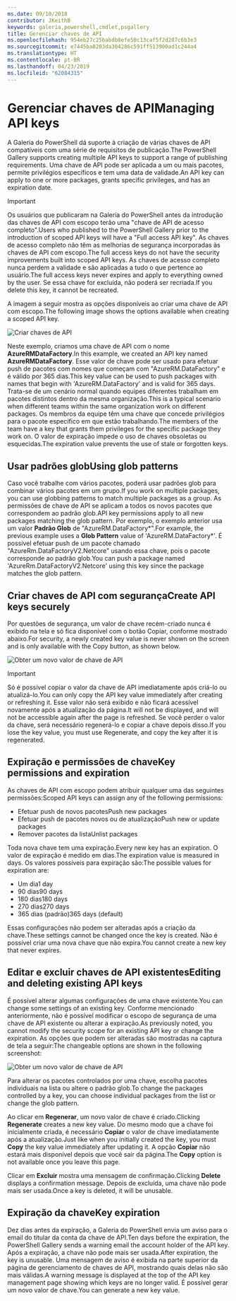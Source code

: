 ```yaml
---
ms.date: 09/10/2018
contributor: JKeithB
keywords: galeria,powershell,cmdlet,psgallery
title: Gerenciar chaves de API
ms.openlocfilehash: 954eb27c25babdb8efe50c13caf5f2d287c6b3e3
ms.sourcegitcommit: e7445ba8203da304286c591ff513900ad1c244a4
ms.translationtype: HT
ms.contentlocale: pt-BR
ms.lasthandoff: 04/23/2019
ms.locfileid: "62084315"
---
```

# <a name="managing-api-keys"></a><span data-ttu-id="ece58-103">Gerenciar chaves de API</span><span class="sxs-lookup"><span data-stu-id="ece58-103">Managing API keys</span></span>

<span data-ttu-id="ece58-104">A Galeria do PowerShell dá suporte à criação de várias chaves de API compatíveis com uma série de requisitos de publicação.</span><span class="sxs-lookup"><span data-stu-id="ece58-104">The PowerShell Gallery supports creating multiple API keys to support a range of publishing requirements.</span></span> <span data-ttu-id="ece58-105">Uma chave de API pode ser aplicada a um ou mais pacotes, permite privilégios específicos e tem uma data de validade.</span><span class="sxs-lookup"><span data-stu-id="ece58-105">An API key can apply to one or more packages, grants specific privileges, and has an expiration date.</span></span>

> [!IMPORTANT]
> <span data-ttu-id="ece58-106">Os usuários que publicaram na Galeria do PowerShell antes da introdução das chaves de API com escopo terão uma "chave de API de acesso completo".</span><span class="sxs-lookup"><span data-stu-id="ece58-106">Users who published to the PowerShell Gallery prior to the introduction of scoped API keys will have a "Full access API key".</span></span> <span data-ttu-id="ece58-107">As chaves de acesso completo não têm as melhorias de segurança incorporadas às chaves de API com escopo.</span><span class="sxs-lookup"><span data-stu-id="ece58-107">The full access keys do not have the security improvements built into scoped API keys.</span></span> <span data-ttu-id="ece58-108">As chaves de acesso completo nunca perdem a validade e são aplicadas a tudo o que pertence ao usuário.</span><span class="sxs-lookup"><span data-stu-id="ece58-108">The full access keys never expires and apply to everything owned by the user.</span></span> <span data-ttu-id="ece58-109">Se essa chave for excluída, não poderá ser recriada.</span><span class="sxs-lookup"><span data-stu-id="ece58-109">If you delete this key, it cannot be recreated.</span></span>

<span data-ttu-id="ece58-110">A imagem a seguir mostra as opções disponíveis ao criar uma chave de API com escopo.</span><span class="sxs-lookup"><span data-stu-id="ece58-110">The following image shows the options available when creating a scoped API key.</span></span>

![Criar chaves de API](../../Images/PSGallery_KeyScoped.png)

<span data-ttu-id="ece58-112">Neste exemplo, criamos uma chave de API com o nome **AzureRMDataFactory**.</span><span class="sxs-lookup"><span data-stu-id="ece58-112">In this example, we created an API key named **AzureRMDataFactory**.</span></span> <span data-ttu-id="ece58-113">Esse valor de chave pode ser usado para efetuar push de pacotes com nomes que começam com "AzureRM.DataFactory" e é válido por 365 dias.</span><span class="sxs-lookup"><span data-stu-id="ece58-113">This key value can be used to push packages with names that begin with 'AzureRM.DataFactory' and is valid for 365 days.</span></span> <span data-ttu-id="ece58-114">Trata-se de um cenário normal quando equipes diferentes trabalham em pacotes distintos dentro da mesma organização.</span><span class="sxs-lookup"><span data-stu-id="ece58-114">This is a typical scenario when different teams within the same organization work on different packages.</span></span> <span data-ttu-id="ece58-115">Os membros da equipe têm uma chave que concede privilégios para o pacote específico em que estão trabalhando.</span><span class="sxs-lookup"><span data-stu-id="ece58-115">The members of the team have a key that grants them privileges for the specific package they work on.</span></span>
<span data-ttu-id="ece58-116">O valor de expiração impede o uso de chaves obsoletas ou esquecidas.</span><span class="sxs-lookup"><span data-stu-id="ece58-116">The expiration value prevents the use of stale or forgotten keys.</span></span>

## <a name="using-glob-patterns"></a><span data-ttu-id="ece58-117">Usar padrões glob</span><span class="sxs-lookup"><span data-stu-id="ece58-117">Using glob patterns</span></span>

<span data-ttu-id="ece58-118">Caso você trabalhe com vários pacotes, poderá usar padrões glob para combinar vários pacotes em um grupo.</span><span class="sxs-lookup"><span data-stu-id="ece58-118">If you work on multiple packages, you can use globbing patterns to match multiple packages as a group.</span></span> <span data-ttu-id="ece58-119">As permissões de chave de API se aplicam a todos os novos pacotes que correspondem ao padrão glob.</span><span class="sxs-lookup"><span data-stu-id="ece58-119">API key permissions apply to all new packages matching the glob pattern.</span></span> <span data-ttu-id="ece58-120">Por exemplo, o exemplo anterior usa um valor **Padrão Glob** de "AzureRM.DataFactory\*".</span><span class="sxs-lookup"><span data-stu-id="ece58-120">For example, the previous example uses a **Glob Pattern** value of 'AzureRM.DataFactory\*'.</span></span> <span data-ttu-id="ece58-121">É possível efetuar push de um pacote chamado "AzureRm.DataFactoryV2.Netcore" usando essa chave, pois o pacote corresponde ao padrão glob.</span><span class="sxs-lookup"><span data-stu-id="ece58-121">You can push a package named 'AzureRm.DataFactoryV2.Netcore' using this key since the package matches the glob pattern.</span></span>

## <a name="create-api-keys-securely"></a><span data-ttu-id="ece58-122">Criar chaves de API com segurança</span><span class="sxs-lookup"><span data-stu-id="ece58-122">Create API keys securely</span></span>

<span data-ttu-id="ece58-123">Por questões de segurança, um valor de chave recém-criado nunca é exibido na tela e só fica disponível com o botão Copiar, conforme mostrado abaixo.</span><span class="sxs-lookup"><span data-stu-id="ece58-123">For security, a newly created key value is never shown on the screen and is only available with the Copy button, as shown below.</span></span>

![Obter um novo valor de chave de API](../../Images/PSGallery_CopyCreatedKey.png)

> [!IMPORTANT]
> <span data-ttu-id="ece58-125">Só é possível copiar o valor da chave de API imediatamente após criá-lo ou atualizá-lo.</span><span class="sxs-lookup"><span data-stu-id="ece58-125">You can only copy the API key value immediately after creating or refreshing it.</span></span> <span data-ttu-id="ece58-126">Esse valor não será exibido e não ficará acessível novamente após a atualização da página.</span><span class="sxs-lookup"><span data-stu-id="ece58-126">It will not be displayed, and will not be accessible again after the page is refreshed.</span></span> <span data-ttu-id="ece58-127">Se você perder o valor da chave, será necessário regenerá-lo e copiar a chave depois disso.</span><span class="sxs-lookup"><span data-stu-id="ece58-127">If you lose the key value, you must use Regenerate, and copy the key after it is regenerated.</span></span>

## <a name="key-permissions-and-expiration"></a><span data-ttu-id="ece58-128">Expiração e permissões de chave</span><span class="sxs-lookup"><span data-stu-id="ece58-128">Key permissions and expiration</span></span>

<span data-ttu-id="ece58-129">As chaves de API com escopo podem atribuir qualquer uma das seguintes permissões:</span><span class="sxs-lookup"><span data-stu-id="ece58-129">Scoped API keys can assign any of the following permissions:</span></span>

- <span data-ttu-id="ece58-130">Efetuar push de novos pacotes</span><span class="sxs-lookup"><span data-stu-id="ece58-130">Push new packages</span></span>
- <span data-ttu-id="ece58-131">Efetuar push de pacotes novos ou de atualização</span><span class="sxs-lookup"><span data-stu-id="ece58-131">Push new or update packages</span></span>
- <span data-ttu-id="ece58-132">Remover pacotes da lista</span><span class="sxs-lookup"><span data-stu-id="ece58-132">Unlist packages</span></span>

<span data-ttu-id="ece58-133">Toda nova chave tem uma expiração.</span><span class="sxs-lookup"><span data-stu-id="ece58-133">Every new key has an expiration.</span></span> <span data-ttu-id="ece58-134">O valor de expiração é medido em dias.</span><span class="sxs-lookup"><span data-stu-id="ece58-134">The expiration value is measured in days.</span></span> <span data-ttu-id="ece58-135">Os valores possíveis para expiração são:</span><span class="sxs-lookup"><span data-stu-id="ece58-135">The possible values for expiration are:</span></span>

- <span data-ttu-id="ece58-136">Um dia</span><span class="sxs-lookup"><span data-stu-id="ece58-136">1 day</span></span>
- <span data-ttu-id="ece58-137">90 dias</span><span class="sxs-lookup"><span data-stu-id="ece58-137">90 days</span></span>
- <span data-ttu-id="ece58-138">180 dias</span><span class="sxs-lookup"><span data-stu-id="ece58-138">180 days</span></span>
- <span data-ttu-id="ece58-139">270 dias</span><span class="sxs-lookup"><span data-stu-id="ece58-139">270 days</span></span>
- <span data-ttu-id="ece58-140">365 dias (padrão)</span><span class="sxs-lookup"><span data-stu-id="ece58-140">365 days (default)</span></span>

<span data-ttu-id="ece58-141">Essas configurações não podem ser alteradas após a criação da chave.</span><span class="sxs-lookup"><span data-stu-id="ece58-141">These settings cannot be changed once the key is created.</span></span> <span data-ttu-id="ece58-142">Não é possível criar uma nova chave que não expira.</span><span class="sxs-lookup"><span data-stu-id="ece58-142">You cannot create a new key that never expires.</span></span>

## <a name="editing-and-deleting-existing-api-keys"></a><span data-ttu-id="ece58-143">Editar e excluir chaves de API existentes</span><span class="sxs-lookup"><span data-stu-id="ece58-143">Editing and deleting existing API keys</span></span>

<span data-ttu-id="ece58-144">É possível alterar algumas configurações de uma chave existente.</span><span class="sxs-lookup"><span data-stu-id="ece58-144">You can change some settings of an existing key.</span></span> <span data-ttu-id="ece58-145">Conforme mencionado anteriormente, não é possível modificar o escopo de segurança de uma chave de API existente ou alterar a expiração.</span><span class="sxs-lookup"><span data-stu-id="ece58-145">As previously noted, you cannot modify the security scope for an existing API key or change the expiration.</span></span> <span data-ttu-id="ece58-146">As opções que podem ser alteradas são mostradas na captura de tela a seguir:</span><span class="sxs-lookup"><span data-stu-id="ece58-146">The changeable options are shown in the following screenshot:</span></span>

![Obter um novo valor de chave de API](../../Images/PSGallery_EditAPIKey.png)

<span data-ttu-id="ece58-148">Para alterar os pacotes controlados por uma chave, escolha pacotes individuais na lista ou altere o padrão glob.</span><span class="sxs-lookup"><span data-stu-id="ece58-148">To change the packages controlled by a key, you can choose individual packages from the list or change the glob pattern.</span></span>

<span data-ttu-id="ece58-149">Ao clicar em **Regenerar**, um novo valor de chave é criado.</span><span class="sxs-lookup"><span data-stu-id="ece58-149">Clicking **Regenerate** creates a new key value.</span></span> <span data-ttu-id="ece58-150">Do mesmo modo que a chave foi inicialmente criada, é necessário **Copiar** o valor de chave imediatamente após a atualização.</span><span class="sxs-lookup"><span data-stu-id="ece58-150">Just like when you initially created the key, you must **Copy** the key value immediately after updating it.</span></span> <span data-ttu-id="ece58-151">A opção **Copiar** não estará mais disponível depois que você sair da página.</span><span class="sxs-lookup"><span data-stu-id="ece58-151">The **Copy** option is not available once you leave this page.</span></span>

<span data-ttu-id="ece58-152">Clicar em **Excluir** mostra uma mensagem de confirmação.</span><span class="sxs-lookup"><span data-stu-id="ece58-152">Clicking **Delete** displays a confirmation message.</span></span> <span data-ttu-id="ece58-153">Depois de excluída, uma chave não pode mais ser usada.</span><span class="sxs-lookup"><span data-stu-id="ece58-153">Once a key is deleted, it will be unusable.</span></span>

## <a name="key-expiration"></a><span data-ttu-id="ece58-154">Expiração da chave</span><span class="sxs-lookup"><span data-stu-id="ece58-154">Key expiration</span></span>

<span data-ttu-id="ece58-155">Dez dias antes da expiração, a Galeria do PowerShell envia um aviso para o email do titular da conta da chave de API.</span><span class="sxs-lookup"><span data-stu-id="ece58-155">Ten days before the expiration, the PowerShell Gallery sends a warning email the account holder of the API key.</span></span> <span data-ttu-id="ece58-156">Após a expiração, a chave não pode mais ser usada.</span><span class="sxs-lookup"><span data-stu-id="ece58-156">After expiration, the key is unusable.</span></span> <span data-ttu-id="ece58-157">Uma mensagem de aviso é exibida na parte superior da página de gerenciamento de chaves de API, mostrando quais delas não são mais válidas.</span><span class="sxs-lookup"><span data-stu-id="ece58-157">A warning message is displayed at the top of the API key management page showing which keys are no longer valid.</span></span> <span data-ttu-id="ece58-158">É possível gerar um novo valor de chave.</span><span class="sxs-lookup"><span data-stu-id="ece58-158">You can generate a new key value.</span></span>
